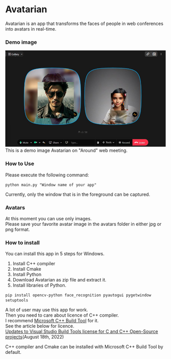 # Avatarian
Avatarian is an app that transforms the faces of people in web conferences into avatars in real-time.

### Demo image
![Demo Image](media/avatarian_demo.jpg "Avatarian on Around")   
This is a demo image Avatarian on "Around" web meeting.

### How to Use
Please execute the following command:
```shell
python main.py "Window name of your app"
```
Currently, only the window that is in the foreground can be captured.

### Avatars
At this moment you can use only images.  
Please save your favorite avatar image in the avatars folder in either jpg or png format.

### How to install
You can install this app in 5 steps for Windows.
1. Install C++ compiler  
2. Install Cmake  
3. Install Python  
4. Download Avatarian as zip file and extract it.  
5. Install libraries of Python.
```shell
pip install opencv-python face_recognition pyautogui pygetwindow setuptools
```


A lot of user may use this app for work.  
Then you need to care about licence of C++ compiler.  
I recommend [Microsoft C++ Build Tool](https://visualstudio.microsoft.com/ja/visual-cpp-build-tools/) for it.  
See the article below for licence.  
[Updates to Visual Studio Build Tools license for C and C++ Open-Source projects](https://devblogs.microsoft.com/cppblog/updates-to-visual-studio-build-tools-license-for-c-and-cpp-open-source-projects/)(August 18th, 2022)  

C++ compiler and Cmake can be installed with Microsoft C++ Build Tool by default.

